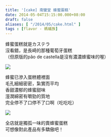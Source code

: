 ```yaml
---
title: '[cake] 南蠻堂 蜂蜜蛋糕'
date: 2014-05-04T15:15:00.000+08:00
draft: false
aliases: [ "/2014/05/cake.html" ]
tags : [flavor - 螞蟻族]
---
```


蜂蜜蛋糕就是カステラ  
沒看錯，是長崎的那種葡萄牙蛋糕  
（但原版的pão de castella是沒有濃濃蜂蜜味的喔）  

![](/images/nanmantang.jpg)

蜂蜜已滲入蛋糕體裡面  
毛孔細細密密，紮實而平均  
香甜濃郁的蜂蜜甜味  
溼潤綿密有嚼勁的質地  
完全停不了口停不了口啊（吃吃吃）  

![](/images/nanmantang1.jpg)

全店就是獨孤一味的賣蜂蜜蛋糕  
可想像對此產品有多驕傲吧！
